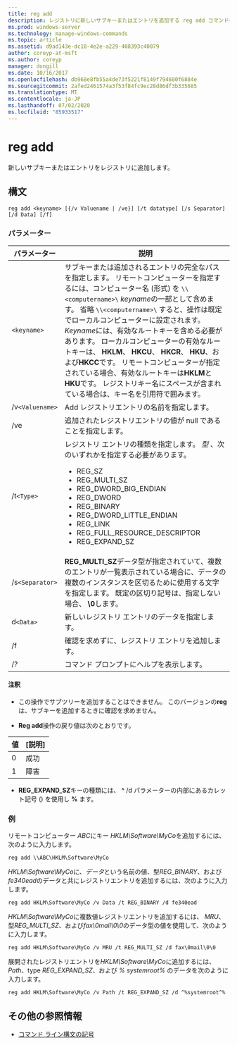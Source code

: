 ```yaml
---
title: reg add
description: レジストリに新しいサブキーまたはエントリを追加する reg add コマンドの参照記事です。
ms.prod: windows-server
ms.technology: manage-windows-commands
ms.topic: article
ms.assetid: d9ad143e-dc10-4e2e-a229-408393c40079
author: coreyp-at-msft
ms.author: coreyp
manager: dongill
ms.date: 10/16/2017
ms.openlocfilehash: db968e8fb55a4de73f5221f8149f794600f6884e
ms.sourcegitcommit: 2afed2461574a3f53f84fc9ec28d86df3b335685
ms.translationtype: MT
ms.contentlocale: ja-JP
ms.lasthandoff: 07/02/2020
ms.locfileid: "85933517"
---
```

# <a name="reg-add"></a>reg add

新しいサブキーまたはエントリをレジストリに追加します。

## <a name="syntax"></a>構文

```
reg add <keyname> [{/v Valuename | /ve}] [/t datatype] [/s Separator] [/d Data] [/f]
```

### <a name="parameters"></a>パラメーター

| パラメーター | 説明 |
|--|--|
| `<keyname>` | サブキーまたは追加されるエントリの完全なパスを指定します。 リモートコンピューターを指定するには、コンピューター名 (形式) を `\\<computername>\` *keyname*の一部として含めます。 省略 `\\<computername>\` すると、操作は既定でローカルコンピューターに設定されます。 *Keyname*には、有効なルートキーを含める必要があります。 ローカルコンピューターの有効なルートキーは、 **HKLM**、 **HKCU**、 **HKCR**、 **HKU**、および**HKCC**です。 リモートコンピューターが指定されている場合、有効なルートキーは**HKLM**と**HKU**です。 レジストリキー名にスペースが含まれている場合は、キー名を引用符で囲みます。 |
| /v`<Valuename>` | Add レジストリエントリの名前を指定します。 |
| /ve | 追加されたレジストリエントリの値が null であることを指定します。 |
| /t`<Type>` | レジストリ エントリの種類を指定します。 *型* 、次のいずれかを指定する必要があります。<ul><li>REG_SZ</li><li>REG_MULTI_SZ</li><li>REG_DWORD_BIG_ENDIAN</li><li>REG_DWORD</li><li>REG_BINARY</li><li>REG_DWORD_LITTLE_ENDIAN</li><li>REG_LINK</li><li>REG_FULL_RESOURCE_DESCRIPTOR</li><li>REG_EXPAND_SZ</li></ul> |
| /s`<Separator>` | **REG_MULTI_SZ**データ型が指定されていて、複数のエントリが一覧表示されている場合に、データの複数のインスタンスを区切るために使用する文字を指定します。 既定の区切り記号は、指定しない場合、 **\0**します。 |
| d`<Data>` | 新しいレジストリ エントリのデータを指定します。 |
| /f | 確認を求めずに、レジストリ エントリを追加します。 |
| /? | コマンド プロンプトにヘルプを表示します。 |

#### <a name="remarks"></a>注釈

- この操作でサブツリーを追加することはできません。 このバージョンの**reg**は、サブキーを追加するときに確認を求めません。

- **Reg add**操作の戻り値は次のとおりです。

| 値 | [説明] |
|--|--|
| 0 | 成功 |
| 1 | 障害 |

- **REG_EXPAND_SZ**キーの種類には、 **^** /d パラメーターの内部にあるカレット記号 () を使用し **%** ます。

### <a name="examples"></a>例

リモートコンピューター *ABC*にキー *HKLM\Software\MyCo*を追加するには、次のように入力します。

```
reg add \\ABC\HKLM\Software\MyCo
```

*HKLM\Software\MyCo*に、*データ*という名前の値、型*REG_BINARY*、および*fe340ead*のデータと共にレジストリエントリを追加するには、次のように入力します。

```
reg add HKLM\Software\MyCo /v Data /t REG_BINARY /d fe340ead
```

*HKLM\Software\MyCo*に複数値レジストリエントリを追加するには、 *MRU*、型*REG_MULTI_SZ*、および*fax\0mail\0\0*のデータ型の値を使用して、次のように入力します。

```
reg add HKLM\Software\MyCo /v MRU /t REG_MULTI_SZ /d fax\0mail\0\0
```

展開されたレジストリエントリを*HKLM\Software\MyCo*に追加するには、 *Path*、type *REG_EXPAND_SZ*、および *% systemroot%* のデータを次のように入力します。

```
reg add HKLM\Software\MyCo /v Path /t REG_EXPAND_SZ /d ^%systemroot^%
```

## <a name="additional-references"></a>その他の参照情報

- [コマンド ライン構文の記号](command-line-syntax-key.md)
